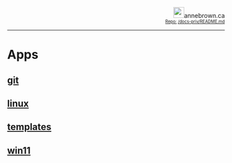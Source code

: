 <!-- Basic Github Header: annebrown.ca -->
<div style="text-align: right">
<a href="https://www.annebrown.ca">
	<img src="/static/img/logo-ab.png"  width="25" style="text-decoration: none;"></a>annebrown.ca </div>
<div style="text-align: right"><sub><sub>
    <a href="https://github.com/annebrown/?tab=repositories">
    Repo:</a> <a href="https://github.com/annebrown/docs-priv/">/docs-priv/</a><a href="README.md">README.md</a>
</sub></sub></div>

---
<!-- End of Header -->
# Apps

## [git](./git/README.md)

## [linux](./linux/README.md)

## [templates](./templates/README.md)

## [win11](./win11/software/README.md)

